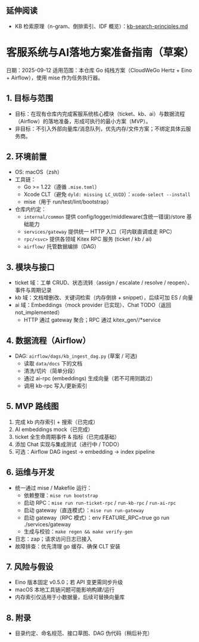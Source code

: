 ## 延伸阅读

- KB 检索原理（n-gram、倒排索引、IDF 概览）：[kb-search-principles.md](./kb-search-principles.md)

# 客服系统与AI落地方案准备指南（草案）

日期：2025-09-12
适用范围：本仓库 Go 纯栈方案（CloudWeGo Hertz + Eino + Airflow），使用 mise 作为任务执行器。

## 1. 目标与范围
- 目标：在现有仓库内完成客服系统核心模块（ticket、kb、ai）与数据流程（Airflow）的落地准备，形成可执行的最小方案（MVP）。
- 非目标：不引入外部向量库/消息队列，优先内存/文件方案；不绑定具体云服务商。

## 2. 环境前置
- OS: macOS（zsh）
- 工具链：
  - Go >= 1.22（遵循 `.mise.toml`）
  - Xcode CLT（避免 `dyld: missing LC_UUID`）：`xcode-select --install`
  - mise（用于 run/test/lint/bootstrap）
- 仓库内约定：
  - `internal/common` 提供 config/logger/middleware(含统一错误)/store 基础能力
  - `services/gateway` 提供统一 HTTP 入口（可内联直调或走 RPC）
  - `rpc/<svc>` 提供各领域 Kitex RPC 服务 (ticket / kb / ai)
  - `airflow/` 托管数据编排（DAG）

## 3. 模块与接口
- ticket 域：工单 CRUD、状态流转（assign / escalate / resolve / reopen）、事件与周期记录
- kb 域：文档增删改、关键词检索（内存倒排 + snippet），后续可加 ES / 向量
- ai 域：Embeddings（mock provider 已实现）、Chat TODO（返回 not_implemented）
  - HTTP 通过 gateway 聚合；RPC 通过 kitex_gen/<svc>/*service

## 4. 数据流程（Airflow）
- DAG: `airflow/dags/kb_ingest_dag.py` (草案 / 可选)
  - 读取 `data/docs` 下的文档
  - 清洗/切片（简单分段）
  - 通过 ai-rpc (embeddings) 生成向量（若不可用则跳过）
  - 调用 kb-rpc 写入/更新索引

## 5. MVP 路线图
1) 完成 kb 内存索引 + 搜索（已完成）
2) AI embeddings mock（已完成）
3) ticket 全生命周期事件 & 指标（已完成基础）
4) 添加 Chat 实现与集成测试（进行中 / TODO）
5) 可选：Airflow DAG ingest → embedding → index pipeline

## 6. 运维与开发
- 统一通过 mise / Makefile 运行：
  - 依赖整理：`mise run bootstrap`
  - 启动 RPC：`mise run run-ticket-rpc` / `run-kb-rpc` / `run-ai-rpc`
  - 启动 gateway（直连模式）：`mise run run-gateway`
  - 启动 gateway（RPC 模式）：env FEATURE_RPC=true go run ./services/gateway
  - 生成与校验：`make regen && make verify-gen`
- 日志：zap；请求访问日志已接入
- 故障排查：优先清理 go 缓存、确保 CLT 安装

## 7. 风险与假设
- Eino 版本固定 v0.5.0；若 API 变更需同步升级
- macOS 本地工具链问题可能影响构建/运行
- 内存索引仅适用于小数据量，后续可替换向量库

## 8. 附录
- 目录约定、命名规范、接口草图、DAG 伪代码（稍后补充）
